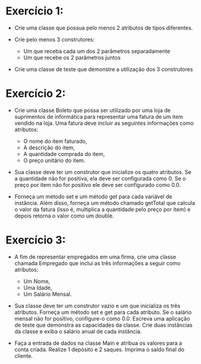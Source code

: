 # Exercício 1:
  
  * Crie uma classe que possua pelo menos 2 atributos de tipos diferentes.
  * Crie pelo menos 3 construtores:
  
    * Um que receba cada um dos 2 parâmetros separadamente
    - Um que recebe os 2 parâmetros juntos
    
  * Crie uma classe de teste que demonstre a utilização dos 3 construtores
	
# Exercício 2:
	
* Crie uma classe Boleto que possa ser utilizado por uma loja de suprimentos de informática para representar uma fatura de um item vendido na loja. Uma fatura deve incluir as seguintes informações como atributos:

  - O nome do item faturado,
  - A descrição do item,
  - A quantidade comprada do item,
  - O preço unitário do item.
  
* Sua classe deve ter um construtor que inicialize os quatro atributos. Se a quantidade não for positiva, ela deve ser configurada como 0. Se o preço por item não for positivo ele deve ser configurado como 0.0. 
* Forneça um método set e um método get para cada variável de instância. Além disso, forneça um método chamado getTotal que calcula o valor da fatura (isso é, multiplica a quantidade pelo preço por item) e depois retorna o valor como um double. 

# Exercício 3:

* A fim de representar empregados em uma firma, crie uma classe chamada Empregado que inclui as três informações a seguir como atributos:
  - Um Nome,
  - Uma Idade,
  - Um Salário Mensal.
* Sua classe deve ter um construtor vazio e um que inicializa os três atributos. Forneça um método set e get para cada atributo. Se o salário mensal não for positivo, configure-o como 0.0. Escreva uma aplicação de teste que demonstra as capacidades da classe. Crie duas instâncias da classe e exiba o salário anual de cada instância.


* Faça a entrada de dados na classe Main e atribua os valores para a conta criada. Realize 1 depósito e 2 saques. Imprima o saldo final do cliente.
